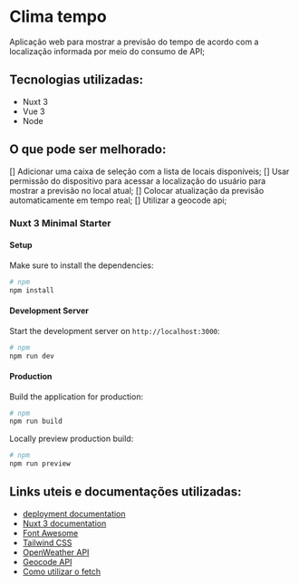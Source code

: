 # Clima tempo

Aplicação web para mostrar a previsão do tempo de acordo com a localização informada por meio do consumo de API;

## Tecnologias utilizadas:
- Nuxt 3
- Vue 3
- Node

## O que pode ser melhorado:
[] Adicionar uma caixa de seleção com a lista de locais disponíveis;
[] Usar permissão do dispositivo para acessar a localização do usuário para mostrar a previsão no local atual;
[] Colocar atualização da previsão automaticamente em tempo real;
[] Utilizar a geocode api;

### Nuxt 3 Minimal Starter

#### Setup

Make sure to install the dependencies:

```bash
# npm
npm install
```

#### Development Server

Start the development server on `http://localhost:3000`:

```bash
# npm
npm run dev
```

#### Production

Build the application for production:

```bash
# npm
npm run build
```

Locally preview production build:

```bash
# npm
npm run preview
```

## Links uteis e documentações utilizadas:

- [deployment documentation](https://nuxt.com/docs/getting-started/deployment)
- [Nuxt 3 documentation](https://nuxt.com/docs/getting-started/introduction)
- [Font Awesome](https://docs.fontawesome.com/web/use-with/vue/use-with/#nuxt)
- [Tailwind CSS](https://tailwindcss.com/docs/guides/nuxtjs)
- [OpenWeather API](https://openweathermap.org/api)
- [Geocode API](https://openweathermap.org/api/geocoding-api)
- [Como utilizar o fetch](https://www.dio.me/articles/como-utilizar-o-metodo-fetch)